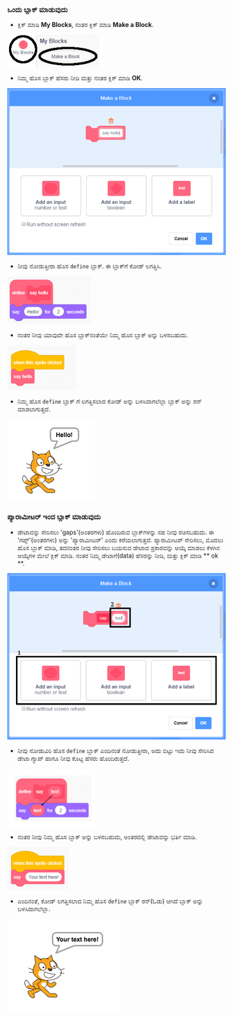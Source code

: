 ### ಒಂದು ಬ್ಲಾಕ್ ಮಾಡುವುದು

+ ಕ್ಲಿಕ್ ಮಾಡಿ **My Blocks**, ನಂತರ ಕ್ಲಿಕ್ ಮಾಡಿ **Make a Block**.

![ನನ್ನ ಬ್ಲಾಕ್ಸ್(My blocks)](images/my-blocks-annotated.png)

+ ನಿಮ್ಮ ಹೊಸ ಬ್ಲಾಕ್ ಹೆಸರು ನೀಡಿ ಮತ್ತು ನಂತರ ಕ್ಲಿಕ್ ಮಾಡಿ **OK**.

![ಹೊಸ ಬ್ಲಾಕ್ ಅನ್ನು ರಚಿಸಿ](images/block-create.png)

+ ನೀವು ನೋಡುತ್ತೀರಾ ಹೊಸ `define` ಬ್ಲಾಕ್. ಈ ಬ್ಲಾಕ್‌ಗೆ ಕೋಡ್ ಲಗತ್ತಿಸಿ.

![ಹೊಸ ಬ್ಲಾಕ್ ಅನ್ನು ವಿವರಿಸಿ](images/block-define.png)

+ ನಂತರ ನೀವು ಯಾವುದೇ ಹೊಸ ಬ್ಲಾಕ್‌ನಂತೆಯೇ ನಿಮ್ಮ ಹೊಸ ಬ್ಲಾಕ್ ಅನ್ನು ಬಳಸಬಹುದು.

![ಹೊಸ ಬ್ಲಾಕ್ ಬಳಸಿ](images/block-use.png)

+ ನಿಮ್ಮ ಹೊಸ `define` ಬ್ಲಾಕ್ ಗೆ ಲಗತ್ತಿಸಲಾದ ಕೋಡ್ ಅನ್ನು ಬಳಸಿದಾಗಲೆಲ್ಲಾ ಬ್ಲಾಕ್ ಅನ್ನು ರನ್ ಮಾಡಲಾಗುತ್ತದೆ.

![ಹೊಸ ಬ್ಲಾಕ್ ಅನ್ನು ಪರೀಕ್ಷಿಸಿ](images/block-test.png)

### ಪ್ಯಾರಾಮೀಟರ್ ಇಂದ ಬ್ಲಾಕ್ ಮಾಡುವುದು

+ ಡೇಟಾವನ್ನು ಸೇರಿಸಲು 'gaps'(ಅಂತರಗಳು) ಹೊಂದಿರುವ ಬ್ಲಾಕ್‌ಗಳನ್ನು ಸಹ ನೀವು ರಚಿಸಬಹುದು. ಈ 'ಗಪ್ಸ್'(ಅಂತರಗಳು) ಅನ್ನು 'ಪ್ಯಾರಾಮೀಟರ್' ಎಂದು ಕರೆಯಲಾಗುತ್ತದೆ. ಪ್ಯಾರಾಮೀಟರ್ ಸೇರಿಸಲು, ಮೊದಲು ಹೊಸ ಬ್ಲಾಕ್ ಮಾಡಿ, ತದನಂತರ ನೀವು ಸೇರಿಸಲು ಬಯಸುವ ಡೇಟಾದ ಪ್ರಕಾರವನ್ನು ಆಯ್ಕೆ ಮಾಡಲು ಕೆಳಗಿನ ಆಯ್ಕೆಗಳ ಮೇಲೆ ಕ್ಲಿಕ್ ಮಾಡಿ. ನಂತರ ನಿಮ್ಮ ಡೇಟಾಗೆ(data) ಹೆಸರನ್ನು ನೀಡಿ, ಮತ್ತು ಕ್ಲಿಕ್ ಮಾಡಿ ** ok **.

![ಪ್ಯಾರಾಮೀಟರ್ ಇಂದ ಹೊಸ ಬ್ಲಾಕ್ ಮಾಡುವುದು](images/parameter-create-annotated.png)

+ ನೀವು ನೋಡುವಿರಿ ಹೊಸ `define` ಬ್ಲಾಕ್ ಎಂದಿನಂತೆ ನೋಡುತ್ತೀರಾ, ಅದು ಬಿಟ್ಟು ಇದು ನೀವು ಸೇರಿಸಿದ ಡೇಟಾ ಗ್ಯಾಪ್ ಹಾಗೂ ನೀವು ಕೊಟ್ಟ ಹೆಸರು ಹೊಂದಿರುತ್ತದೆ.

![ಪ್ಯಾರಾಮೀಟರ್ ಇಂದ ಹೊಸ ಬ್ಲಾಕ್ ವಿವರಣೆ ಮಾಡುವುದು](images/parameter-define-annotated.png)

+ ನಂತರ ನೀವು ನಿಮ್ಮ ಹೊಸ ಬ್ಲಾಕ್ ಅನ್ನು ಬಳಸಬಹುದು, ಅಂತರದಲ್ಲಿ ಡೇಟಾವನ್ನು ಭರ್ತಿ ಮಾಡಿ.

![ಪ್ಯಾರಾಮೀಟರ್ ಜೊತೆ ಹೊಸ ಬ್ಲಾಕ್ ಬಳಸಿ](images/parameter-use.png)

+ ಎಂದಿನಂತೆ, ಕೋಡ್ ಲಗತ್ತಿಸಲಾದ ನಿಮ್ಮ ಹೊಸ `define` ಬ್ಲಾಕ್ ರನ್(ಓಡು) ಆಗಿದೆ ಬ್ಲಾಕ್ ಅನ್ನು ಬಳಸಿದಾಗಲೆಲ್ಲಾ.

![ಪ್ಯಾರಾಮೀಟರ್(ನಿಯತಾಂಕ) ಜೊತೆ ಹೊಸ ಬ್ಲಾಕ್ ಪರೀಕ್ಷಿಸಿ](images/parameter-test.png)
